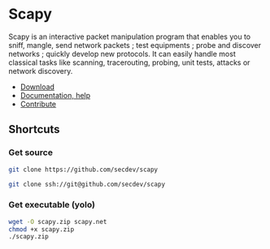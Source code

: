 Scapy
=====

Scapy is an interactive packet manipulation program that enables you to sniff, mangle, send network packets ; test equipments ; probe and discover networks ; quickly develop new protocols. It can easily handle most classical tasks like scanning, tracerouting, probing, unit tests, attacks or network discovery.

-   [Download](https://github.com/secdev/scapy/releases)
-   [Documentation, help](http://scapy.readthedocs.io/en/latest/index.html)
-   [Contribute](Contrib)

Shortcuts
---------

### Get source

```bash
git clone https://github.com/secdev/scapy
```

```bash
git clone ssh://git@github.com/secdev/scapy
```

### Get executable (yolo)

```bash
wget -O scapy.zip scapy.net
chmod +x scapy.zip
./scapy.zip
```
